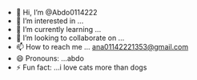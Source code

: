 - 👋 Hi, I’m @Abdo0114222
- 👀 I’m interested in ...
- 🌱 I’m currently learning ...
- 💞️ I’m looking to collaborate on ...
- 📫 How to reach me ... ana01142221353@gmail.com
- 😄 Pronouns: ...abdo
- ⚡ Fun fact: ...i love cats more than dogs

<!---
Abdo0114222/Abdo0114222 is a ✨ special ✨ repository because its `README.md` (this file) appears on your GitHub profile.
You can click the Preview link to take a look at your changes.
--->

